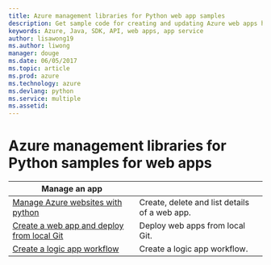```yaml
---
title: Azure management libraries for Python web app samples
description: Get sample code for creating and updating Azure web apps hosted in App Service using the Azure management libraries for Python
keywords: Azure, Java, SDK, API, web apps, app service
author: lisawong19  
ms.author: liwong
manager: douge
ms.date: 06/05/2017
ms.topic: article
ms.prod: azure
ms.technology: azure
ms.devlang: python
ms.service: multiple
ms.assetid: 
---
```


# Azure management libraries for Python samples for web apps

| **Manage an app** ||
|---|---|
| [Manage Azure websites with python][1] | Create, delete and list details of a web app. |
| [Create a web app and deploy from local Git][2] | Deploy web apps from local Git. |
| [Create a logic app workflow][3] | Create a logic app workflow. |

[1]: https://github.com/Azure-Samples/app-service-web-python-manage
[2]: https://docs.microsoft.com/azure/app-service-web/app-service-web-get-started-python
[3]: python-sdk-azure-samples-logic-app-workflow.md


